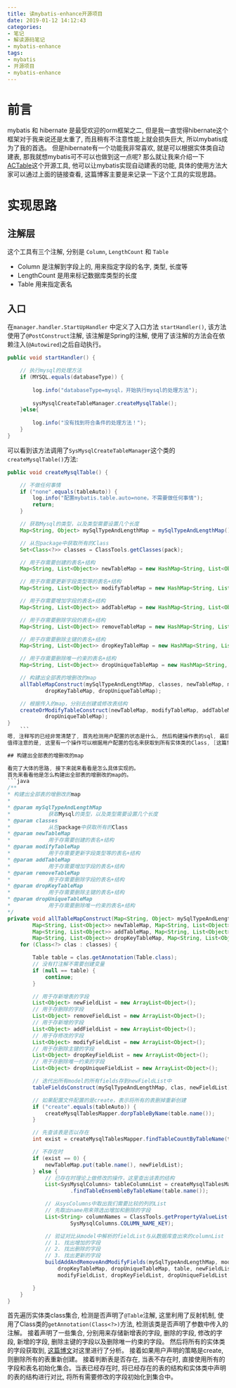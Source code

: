 ```yaml
---
title: 读mybatis-enhance开源项目
date: 2019-01-12 14:12:43
categories:
- 笔记
- 解读源码笔记
- mybatis-enhance
tags:
- mybatis
- 开源项目
- mybatis-enhance
---
```


# 前言

mybatis 和 hibernate 是最受欢迎的orm框架之二, 但是我一直觉得hibernate这个框架对于我来说还是太重了, 而且稍有不注意性能上就会损失巨大, 所以mybatis成为了我的首选。
但是hibernate有一个功能我非常喜欢, 就是可以根据实体类自动建表, 那我就想mybatis可不可以也做到这一点呢? 那么就让我来介绍一下[ACTable](http://git.oschina.net/sunchenbin/mybatis-enhance)这个开源工具, 他可以让mybatis实现自动建表的功能, 具体的使用方法大家可以通过上面的链接查看, 这篇博客主要是来记录一下这个工具的实现思路。

<!--more-->

# 实现思路

## 注解层

这个工具有三个注解, 分别是 `Column`, `LengthCount` 和 `Table`

* Column 是注解到字段上的, 用来指定字段的名字, 类型, 长度等
* LengthCount 是用来标记数据库类型的长度
* Table 用来指定表名

## 入口

在`manager.handler.StartUpHandler` 中定义了入口方法 `startHandler()`, 该方法使用了`@PostConstruct`注解, 该注解是Spring的注解, 使用了该注解的方法会在依赖注入(`@Autowired`)之后自动执行。
```java
public void startHandler() {

	// 执行mysql的处理方法
	if (MYSQL.equals(databaseType)) {
		
		log.info("databaseType=mysql，开始执行mysql的处理方法");
		
		sysMysqlCreateTableManager.createMysqlTable();
	}else{
		
		log.info("没有找到符合条件的处理方法！");
	}
}
```

可以看到该方法调用了`SysMysqlCreateTableManager`这个类的`createMysqlTable()`方法:

```java
public void createMysqlTable() {

	// 不做任何事情
	if ("none".equals(tableAuto)) {
		log.info("配置mybatis.table.auto=none，不需要做任何事情");
		return;
	}

	// 获取Mysql的类型，以及类型需要设置几个长度
	Map<String, Object> mySqlTypeAndLengthMap = mySqlTypeAndLengthMap();

	// 从包package中获取所有的Class
	Set<Class<?>> classes = ClassTools.getClasses(pack);

	// 用于存需要创建的表名+结构
	Map<String, List<Object>> newTableMap = new HashMap<String, List<Object>>();

	// 用于存需要更新字段类型等的表名+结构
	Map<String, List<Object>> modifyTableMap = new HashMap<String, List<Object>>();

	// 用于存需要增加字段的表名+结构
	Map<String, List<Object>> addTableMap = new HashMap<String, List<Object>>();

	// 用于存需要删除字段的表名+结构
	Map<String, List<Object>> removeTableMap = new HashMap<String, List<Object>>();

	// 用于存需要删除主键的表名+结构
	Map<String, List<Object>> dropKeyTableMap = new HashMap<String, List<Object>>();

	// 用于存需要删除唯一约束的表名+结构
	Map<String, List<Object>> dropUniqueTableMap = new HashMap<String, List<Object>>();

	// 构建出全部表的增删改的map
	allTableMapConstruct(mySqlTypeAndLengthMap, classes, newTableMap, modifyTableMap, addTableMap, removeTableMap,
			dropKeyTableMap, dropUniqueTableMap);

	// 根据传入的map，分别去创建或修改表结构
	createOrModifyTableConstruct(newTableMap, modifyTableMap, addTableMap, removeTableMap, dropKeyTableMap,
			dropUniqueTableMap);
}
	```
嗯, 注释写的已经非常清楚了, 首先检测用户配置的状态是什么, 然后构建操作表的sql, 最后进行实际操作。
值得注意的是, 这里有一个操作可以根据用户配置的包名来获取到所有实体类的Class, [这篇博文](/java/read-open-source-java-version-project/read-mybatis-enhance-ClassTools.html)对这里进行了分析。

## 构建出全部表的增删改的map

看完了大体的思路, 接下来就来看看是怎么具体实现的。
首先来看看他是怎么构建出全部表的增删改的map的。
```java
/**
* 构建出全部表的增删改的map
* 
* @param mySqlTypeAndLengthMap
*            获取Mysql的类型，以及类型需要设置几个长度
* @param classes
*            从包package中获取所有的Class
* @param newTableMap
*            用于存需要创建的表名+结构
* @param modifyTableMap
*            用于存需要更新字段类型等的表名+结构
* @param addTableMap
*            用于存需要增加字段的表名+结构
* @param removeTableMap
*            用于存需要删除字段的表名+结构
* @param dropKeyTableMap
*            用于存需要删除主键的表名+结构
* @param dropUniqueTableMap
*            用于存需要删除唯一约束的表名+结构
*/
private void allTableMapConstruct(Map<String, Object> mySqlTypeAndLengthMap, Set<Class<?>> classes,
		Map<String, List<Object>> newTableMap, Map<String, List<Object>> modifyTableMap,
		Map<String, List<Object>> addTableMap, Map<String, List<Object>> removeTableMap,
		Map<String, List<Object>> dropKeyTableMap, Map<String, List<Object>> dropUniqueTableMap) {
	for (Class<?> clas : classes) {

		Table table = clas.getAnnotation(Table.class);
		// 没有打注解不需要创建变量
		if (null == table) {
			continue;
		}

		// 用于存新增表的字段
		List<Object> newFieldList = new ArrayList<Object>();
		// 用于存删除的字段
		List<Object> removeFieldList = new ArrayList<Object>();
		// 用于存新增的字段
		List<Object> addFieldList = new ArrayList<Object>();
		// 用于存修改的字段
		List<Object> modifyFieldList = new ArrayList<Object>();
		// 用于存删除主键的字段
		List<Object> dropKeyFieldList = new ArrayList<Object>();
		// 用于存删除唯一约束的字段
		List<Object> dropUniqueFieldList = new ArrayList<Object>();

		// 迭代出所有model的所有fields存到newFieldList中
		tableFieldsConstruct(mySqlTypeAndLengthMap, clas, newFieldList);

		// 如果配置文件配置的是create，表示将所有的表删掉重新创建
		if ("create".equals(tableAuto)) {
			createMysqlTablesMapper.dorpTableByName(table.name());
		}

		// 先查该表是否以存在
		int exist = createMysqlTablesMapper.findTableCountByTableName(table.name());

		// 不存在时
		if (exist == 0) {
			newTableMap.put(table.name(), newFieldList);
		} else {
			// 已存在时理论上做修改的操作，这里查出该表的结构
			List<SysMysqlColumns> tableColumnList = createMysqlTablesMapper
					.findTableEnsembleByTableName(table.name());

			// 从sysColumns中取出我们需要比较的列的List
			// 先取出name用来筛选出增加和删除的字段
			List<String> columnNames = ClassTools.getPropertyValueList(tableColumnList,
					SysMysqlColumns.COLUMN_NAME_KEY);

			// 验证对比从model中解析的fieldList与从数据库查出来的columnList
			// 1. 找出增加的字段
			// 2. 找出删除的字段
			// 3. 找出更新的字段
			buildAddAndRemoveAndModifyFields(mySqlTypeAndLengthMap, modifyTableMap, addTableMap, removeTableMap,
				dropKeyTableMap, dropUniqueTableMap, table, newFieldList, removeFieldList, addFieldList,
				modifyFieldList, dropKeyFieldList, dropUniqueFieldList, tableColumnList, columnNames);

		}
	}
}
```
首先遍历实体类class集合, 检测是否声明了`@Table`注解, 这里利用了反射机制, 使用了Class类的`getAnnotation(Class<?>)`方法, 检测该类是否声明了参数中传入的注解。
接着声明了一些集合, 分别用来存储新增表的字段, 删除的字段, 修改的字段, 新增的字段, 删除主键的字段以及删除唯一约束的字段。
然后将所有的实体类的字段获取到, [这篇博文](/)对这里进行了分析。
接着如果用户声明的策略是create, 则删除所有的表重新创建。
接着判断表是否存在, 当表不存在时, 直接使用所有的字段和表名初始化集合。当表已经存在时, 将已经存在的表的结构和实体类中声明的表的结构进行对比, 将所有需要修改的字段初始化到集合中。
